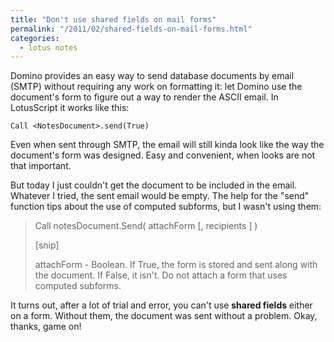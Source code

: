 ```yaml
---
title: "Don't use shared fields on mail forms"
permalink: "/2011/02/shared-fields-on-mail-forms.html"
categories:
  - lotus notes
---
```

Domino provides an easy way to send database documents by email (SMTP) without requiring any work on formatting it: let Domino use the document's form to figure out a way to render the ASCII email. In LotusScript it works like this:

```
Call <NotesDocument>.send(True)
```

Even when sent through SMTP, the email will still kinda look like the way the document's form was designed. Easy and convenient, when looks are not that important.

But today I just couldn't get the document to be included in the email. Whatever I tried, the sent email would be empty. The help for the "send" function tips about the use of computed subforms, but I wasn't using them:

> Call notesDocument.Send( attachForm [, recipients ] )
>
> [snip]
>
> attachForm - Boolean. If True, the form is stored and sent along with the document. If False, it isn't. Do not attach a form that uses computed subforms.

It turns out, after a lot of trial and error, you can't use **shared fields** either on a form. Without them, the document was sent without a problem. Okay, thanks, game on!
